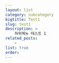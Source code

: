 ```yaml
---
layout: list
category: subcategory
bigtitle: Test1
slug: test1
description: >
    하위메뉴 테스트 1
related_posts:
    - 
list: true
order: 
---
```

